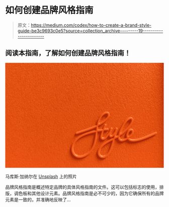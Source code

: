 # 如何创建品牌风格指南

> 原文：<https://medium.com/codex/how-to-create-a-brand-style-guide-be3c9693c0e5?source=collection_archive---------19----------------------->

## 阅读本指南，了解如何创建品牌风格指南！

![](img/b8756577a473e1699d0dc41ce561d3ee.png)

马库斯·加纳尔在 [Unsplash](https://unsplash.com?utm_source=medium&utm_medium=referral) 上的照片

品牌风格指南是概述特定品牌的具体风格指南的文件。这可以包括标志的使用，排版，调色板和其他设计元素。品牌风格指南是必不可少的，因为它确保所有的品牌元素是一致的，并准确地反映了…